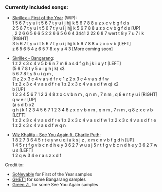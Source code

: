 ### Currently included songs:  
- [Skrillex - First of the Year](https://youtu.be/TYYyMu3pzL4) \(WIP\):  
1 5 6 7 t y u i t 5 6 7 t y u i j hjj k 5 6 7 8 8 u z x c v b g f d s  
2 5 6 7 t y u i t 5 6 7 t y u i j hjj k 5 6 7 8 8 u z x c v b g f d s \[UP\]  
, 2 2 6 6 5 6 6 5 2 2 6 6 5 6 6 4 3441 2 22 6 8 7 wert t 8 y 7 u 7 i k \[RIGHT\]  
3 5 6 7 t y u i t 5 6 7 t y u i j hjj k 5 6 7 8 8 u z x c v b \[LEFT\]  
z 6 5 6 5 4 z 6 5 7 8 x y u 4 3 \[More coming soon\]

- [Skrillex - Bangarang](https://youtu.be/cR2XilcGYOo):  
1 z 2 x 3 c 4 v 5 b 6 n 7 m 8 a s d f g h j k i u y t \[LEFT\]  
\(5 6 7 8 t y 5 u i g h j k\) x3  
5 6 7 8 t y 5 u i g m ,  
\(1 z 2 x 3 c 4 v a s d f r e 1 z 2 x 3 c 4 v a s d f w  
1 z 2 x 3 c 4 v a s d f r e 1 z 2 x 3 c 4 v a s d f w q\) x2  
b \[UP\]  
1 2 3 4 5 6 7 1 2 3 4 8 z x c v b n m , q n m , 7 n m , q 8 e r t y u i \[RIGHT\]  
q w e r \[UP\]  
\(a s d f\) x2  
g h j k 1 2 3 4 5 6 7 1 2 3 4 8 z x c v b n m , q n m , 7 n m , q 8 z x c v b \[LEFT\]  
1 z 2 x 3 c 4 v a s d f r e 1 z 2 x 3 c 4 v a s d f w 1 z 2 x 3 c 4 v a s d f r e 1 z 2 x 3 c 4 v a s d f w q n

- [Wiz Khalifa - See You Again ft. Charlie Puth](https://youtu.be/RgKAFK5djSk):  
1 8 2 7 3 6 4 5 r t e y w u q i a k s j z , x m c n v b f g d h \[UP\]  
1 4 5 r t f g v b c n d h e y 3 6 2 7 w u s j 5 r t f g v b c n d h e y 3 6 2 7 w u s \[LEFT\]  
1 2 q w 3 4 e r a s z x d f

Credit to:  
- [SoNevable](https://www.youtube.com/user/SoNevable) for First of the Year samples
- [GHET1](https://www.youtube.com/channel/UCE65SfxnGGkudvPYlfRobCg) for some Bangarang samples
- [Green ZL](https://www.youtube.com/user/gzl16) for some See You Again samples

